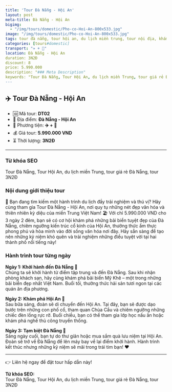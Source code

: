 ```yaml
---
title: 'Tour Đà Nẵng - Hội An'
layout: post
meta-title: Đà Nẵng - Hội An
bigimg:
  - "/img/tours/domestic/Pho-co-Hoi-An-800x533.jpg"
image: "/img/tours/domestic/Pho-co-Hoi-An-800x533.jpg"
tags: tour đà nẵng, tour hội an, du lịch miền trung, tour nội địa, khám phá việt nam
categories: [tours#domestic]
transport: "✈️ + 🚌"
location: Đà Nẵng - Hội An
duration: 3N2Đ
discount: 8
price: 5.990.000
description: "### Meta Description"
keywords: "Tour Đà Nẵng, Tour Hội An, du lịch miền Trung, tour giá rẻ Đà Nẵng, tour 3N2Đ"
---
```


## ✈️ Tour Đà Nẵng - Hội An

- 🆔 Mã tour: **DT02**
- 📍 Địa điểm: **Đà Nẵng - Hội An**
- 🚗 Phương tiện: **✈️ + 🚌**
- 💰 Giá tour: **5.990.000 VND**
- ⏳ Thời lượng: **3N2Đ**

---

### Từ khóa SEO
Tour Đà Nẵng, Tour Hội An, du lịch miền Trung, tour giá rẻ Đà Nẵng, tour 3N2Đ

### Nội dung giới thiệu tour
🌟 Bạn đang tìm kiếm một hành trình du lịch đầy trải nghiệm và thú vị? Hãy cùng tham gia Tour Đà Nẵng - Hội An, nơi quy tụ những nét đẹp văn hóa và thiên nhiên kỳ diệu của miền Trung Việt Nam! 🏖️ Với chỉ 5.990.000 VND cho 3 ngày 2 đêm, bạn sẽ có cơ hội khám phá những bãi biển tuyệt đẹp của Đà Nẵng, chiêm ngưỡng kiến trúc cổ kính của Hội An, thưởng thức ẩm thực phong phú và hòa mình vào đời sống văn hóa nơi đây. Hãy sẵn sàng để tạo nên những kỷ niệm khó quên và trải nghiệm những điều tuyệt vời tại hai thành phố nổi tiếng này!

### Hành trình tour từng ngày
**Ngày 1: Khởi hành đến Đà Nẵng 🌅**  
Chúng ta sẽ khởi hành từ điểm tập trung và đến Đà Nẵng. Sau khi nhận phòng khách sạn, hãy cùng khám phá bãi biển Mỹ Khê – một trong những bãi biển đẹp nhất Việt Nam. Buổi tối, thưởng thức hải sản tươi ngon tại các quán ăn địa phương.  

**Ngày 2: Khám phá Hội An 🛶**  
Sau bữa sáng, đoàn sẽ di chuyển đến Hội An. Tại đây, bạn sẽ được dạo bước trên những con phố cổ, tham quan Chùa Cầu và chiêm ngưỡng những chiếc đèn lồng rực rỡ. Buổi chiều, bạn có thể tham gia lớp học nấu ăn hoặc khám phá nghề thủ công truyền thống.  

**Ngày 3: Tạm biệt Đà Nẵng 🌇**  
Sáng ngày cuối, bạn tự do thư giãn hoặc mua sắm quà lưu niệm tại Hội An. Đoàn sẽ trở về Đà Nẵng để lên máy bay về lại điểm khởi hành. Hành trình kết thúc nhưng những kỷ niệm sẽ mãi trong trái tim bạn! ❤️

---

👉 Liên hệ ngay để đặt tour hấp dẫn này!

**Từ khóa SEO:**  
Tour Đà Nẵng, Tour Hội An, du lịch miền Trung, tour giá rẻ Đà Nẵng, tour 3N2Đ

